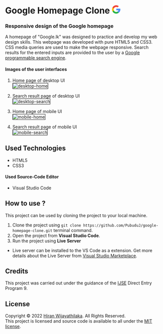 # Google Homepage Clone <img src="assets/google-logo.png" alt="google-logo" width="27px"/>

### Responsive design of the Google homepage

A homepage of "Google.lk" was designed to practice and develop my web design skills. 
This webpage was developed with pure HTML5 and CSS3. 
CSS media queries are used to make the webpage responsive.
Search results for the entered inputs are provided to the user by a 
[Google programmable search engine](https://programmablesearchengine.google.com/about/).

#### Images of the user interfaces
1. Home page of desktop UI<br>
   <img src="assets/desktop-home.png" alt="desktop-home" style="border:1px solid black;" width="500px"/>

2. Search result page of desktop UI<br>
   <img src="assets/desktop-search.png" alt="desktop-search" style="border:1px solid black;" width="500px"/>

3. Home page of mobile UI<br>
   <img src="assets/mobile-home.jpg" alt="mobile-home" style="border:1px solid black;" width="250px"/>

4. Search result page of mobile UI<br>
   <img src="assets/mobile-search.jpg" alt="mobile-search" style="border:1px solid black;" width="250px"/>

## Used Technologies

- HTML5
- CSS3

#### Used Source-Code Editor
- Visual Studio Code

## How to use ?
This project can be used by cloning the
project to your local machine.

1. Clone the project using `git clone https://github.com/PubuduJ/google-homepage-clone.git` terminal command.
2. Open the project from **Visual Studio Code**.
3. Run the project using **Live Server**
- Live server can be installed to the VS Code as a extension. Get more details about the Live Server from [Visual Studio Marketplace](https://marketplace.visualstudio.com/items?itemName=ritwickdey.LiveServer).

## Credits
This project was carried out under the guidance of the [IJSE](https://www.ijse.lk/) Direct Entry Program 9.

## License
Copyright &copy; 2022 [Hiran Wijayathilaka](https://www.linkedin.com/in/hiranwj/). All Rights Reserved.<br>
This project is licensed and source code is available to all under the [MIT license](LICENSE.txt).